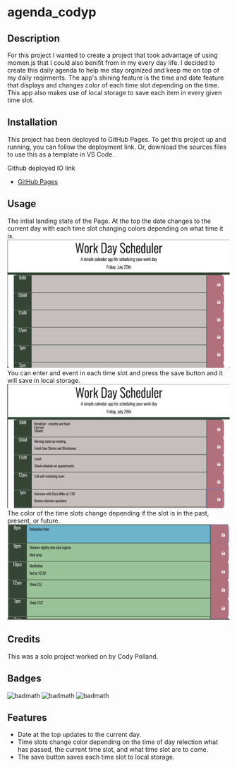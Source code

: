 # agenda_codyp

## Description

For this project I wanted to create a project that took advantage of using momen.js that I could also benifit from in my every day life. I decided to create this daily agenda to help me stay orginized and keep me on top of my daily reqirments. The app's shining feature is the time and date feature that displays and changes color of each time slot depending on the time. This app also makes use of local storage to save each item in every given time slot. 

## Installation
This project has been deployed to GitHub Pages. To get this project up and running, you can follow the deployment link. Or, download the sources files to use this as a template in VS Code. 

Github deployed IO link
- [GitHub Pages](https://cpolland.github.io/agenda_codyp/)



## Usage
The intial landing state of the Page. At the top the date changes to the current day with each time slot changing colors depending on what time it is. 
![](assets/images/landing-page.png)
You can enter and event in each time slot and press the save button and it will save in local storage.
![](assets/images/written-items.png)
The color of the time slots change depending if the slot is in the past, present, or future. 
![](assets/images/Color-Change.png)






## Credits

This was a solo project worked on by Cody Polland.



## Badges

![badmath](https://img.shields.io/badge/Made%20for-VSCode-1f425f.svg)
![badmath](https://badges.aleen42.com/src/javascript.svg)
![badmath](https://stackoverflow.com/help/badges/6027/momentjs)

## Features
- Date at the top updates to the current day.
- Time slots change color depending on the time of day relection what has passed, the current time slot, and what time slot are to come. 
- The save button saves each time slot to local storage. 
